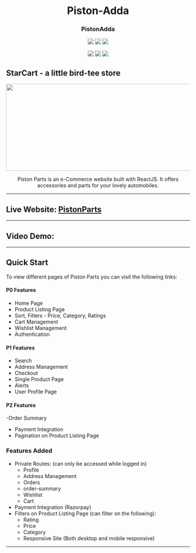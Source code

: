 <div align="center">
  
  
  
# Piston-Adda

### PistonAdda
  
![](https://img.shields.io/badge/React-800080?style=for-the-badge&logo=react&logoColor=white)
![](https://img.shields.io/badge/Redux--Toolkit-593d88?style=for-the-badge&logo=redux&logoColor=white)
![](https://img.shields.io/badge/React--Router--dom-696969?style=for-the-badge&logo=react&logoColor=white)

![](https://img.shields.io/badge/HTML5-E34F26?style=for-the-badge&logo=html5&logoColor=white)
![](https://img.shields.io/badge/CSS3-1572B6?style=for-the-badge&logo=css3&logoColor=white)
![](https://img.shields.io/badge/JavaScript-F7DF1E?style=for-the-badge&logo=javascript&logoColor=black)

</div>



## StarCart - a little bird-tee store

<div align="center">

<img alt="Piston" src="./src/assets/starling.svg" width="1048px" height="238px" />

Piston Parts is an e-Commerce website built with ReactJS. It offers accessories and parts for your lovely automobiles.

</div>

---

## Live Website: [PistonParts]()

---

## Video Demo:

<!-- https://user-images.githubusercontent.com/10892977/162265595-a965d309-41e1-48f5-9842-df21b4c048bb.mp4 -->

---

## Quick Start

To view different pages of Piston Parts you can visit the following links:

#### P0 Features

- Home Page
- Product Listing Page
- Sort, Filters - Price, Category, Ratings
- Cart Management
- Wishlist Management
- Authentication

#### P1 Features

- Search
- Address Management
- Checkout
- Single Product Page 
-  Alerts 
- User Profile Page

#### P2 Features

-Order Summary
- Payment Integration
- Pagination on Product Listing Page

### Features Added

- Private Routes: (can only be accessed while logged in)
  - Profile
  - Address Management
  - Orders
  - order-summary
  - Wishlist
  - Cart
- Payment Integration (Razorpay)
- Filters on Product Listing Page (can filter on the following):
  - Rating
  - Price
  - Category
  - Responsive Site (Both desktop and mobile responsive)

---

